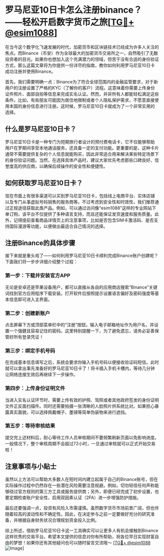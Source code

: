 # 罗马尼亚10日卡怎么注册binance？——轻松开启数字货币之旅[[TG💪+ @esim1088](https://t.me/s/esim1088)]

在当今这个数字化飞速发展的时代，加密货币和区块链技术已经成为许多人关注的焦点。而Binance（币安）作为全球最大的加密货币交易所之一，自然吸引了无数投资者的目光。如果你也想加入这个充满潜力的领域，但苦于没有合适的身份验证方式，那么这篇文章将为你提供一份详尽的指南，教你如何利用罗马尼亚10日卡成功注册并使用Binance。

首先，我们需要明确一点：Binance为了符合全球范围内的金融监管要求，对于新用户的注册设置了严格的KYC（了解你的客户）流程。这意味着你需要上传身份证件照片、面部自拍等信息来完成实名认证。然而，并非所有人都能轻松满足这些条件。比如，有些朋友可能因为居住地限制或者个人隐私保护需求，不愿意直接使用本国的身份信息进行注册。这时候，罗马尼亚10日卡就成为了一个非常实用的选择。

## 什么是罗马尼亚10日卡？

罗马尼亚10日卡是一种专门为短期旅行者设计的预付费电话卡，它不仅能够帮助用户在罗期间享受本地通话服务，还具备一定的支付功能。更重要的是，这种卡片通常不需要提供复杂的个人信息就能购买，因此非常适合用来解决某些特定场景下的身份验证问题。当然，在选择具体产品时，建议大家优先考虑那些口碑良好、信誉度高的供应商，以确保后续操作的安全性和便捷性。

## 如何获取罗马尼亚10日卡？

现在市面上有很多渠道可以买到罗马尼亚10日卡，包括线上电商平台、实体店铺以及专门从事虚拟号码销售的服务商等。不过考虑到安全性和时效性，我们推荐通过正规途径获取此类产品。例如，可以通过访问像“esim1088”这样的专业网站下单订购，该平台不仅提供了多种语言支持，而且还能保证发货速度和服务质量。此外，记得提前查看商品详情页上的注意事项，比如是否包含SIM卡激活码、是否支持国际漫游等功能，以便做出最适合自己情况的选择。

## 注册Binance的具体步骤

接下来就是重头戏了——如何利用罗马尼亚10日卡顺利完成Binance账户创建呢？下面我们将一步步详细介绍整个过程：

### 第一步：下载并安装官方APP
无论是安卓还是苹果设备用户，都可以直接从各自的应用商店搜索“Binance”关键词找到官方应用程序下载安装。打开软件后按照提示设置语言偏好及密码强度等基本信息即可进入主界面。

### 第二步：创建新账户
点击屏幕下方或顶部菜单栏中的“注册”按钮，输入电子邮箱地址作为用户名，并设置一个强健且容易记住的密码。这里特别提醒一下，为了避免遗忘，请务必妥善保管好所有登录凭证！

### 第三步：绑定手机号码
在完成基本信息填写之后，系统会要求你输入手机号码以便接收验证码短信。此时就可以拿出事先准备好的罗马尼亚10日卡了！将卡插入手机卡槽内，等待几分钟让网络连接生效后再继续下一步操作。

### 第四步：上传身份证明文件
当进入实名认证环节时，需要上传有效的护照、驾照或者其他政府签发的身份证明文件正反面扫描件。同时还需要拍摄一张清晰的人脸照片供系统比对。如果担心暴露真实面貌，可以选择佩戴帽子、墨镜等简单伪装物来进行遮挡。

### 第五步：等待审核结果
提交完上述材料后，耐心等待工作人员审核期间不要频繁刷新页面以免影响进度。一般情况下，整个审核周期不会超过72小时，一旦通过审核就可以正式开始交易啦！

## 注意事项与小贴士

虽然以上方法可以帮助大多数人在短时间内建立起属于自己的Binance账号，但在实际操作过程中仍然存在一些潜在风险需要注意规避。例如，切勿轻信任何声称能够绕过官方规则的第三方工具或服务提供商；另外，即便已经完成了初步设置，也要定期检查账户安全性，启用双因素认证（2FA）进一步增强防护措施。

最后还要强调一点，投资有风险入市需谨慎。虽然数字货币市场前景广阔，但也伴随着较高的波动性和不确定性。因此，在决定参与之前一定要做好充分的研究准备，并根据自身财务状况合理规划资金投入比例。

综上所述，借助罗马尼亚10日卡这一工具确实可以让更多人有机会接触到Binance这样优秀的交易平台。希望本文提供的信息对你有所帮助，祝各位早日实现财富自由的梦想！如果你还有其他疑问也可以随时留言交流哦～ [[TG💪+ @esim1088](https://t.me/s/esim1088) ![Image](https://i.postimg.cc/4NQfJmqS/Snipaste-2025-05-13-00-14-12.png)]